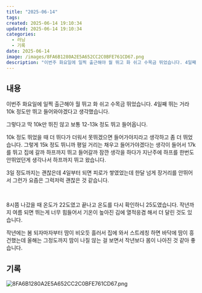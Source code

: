 ```yaml
---
title: "2025-06-14"
tags:
created: 2025-06-14 19:10:34
updated: 2025-06-14 19:10:34
categories:
  - 러닝
  - 기록
date: 2025-06-14
image: /images/8FA6B1280A2E5A652CC2C0BFE761CD67.png
description: "이번주 화요일에 일찍 출근해야 월 뛰고 화 쉬고 수목금 뛰었습니다. 4일째 뛰는 거라 10k 정도만 뛰고 들어와야겠다고 생각했습니다. 그렇다고 딱 10k만 뛰진 않고 보통 12-13k 정도 뛰고 들어옵니다. 10k 정도 뛰었을 때 더 뛰다가 더워서 못뛰겠으면 들어가야지라고 생각하고 좀 "
---
```


## 내용

이번주 화요일에 일찍 출근해야 월 뛰고 화 쉬고 수목금 뛰었습니다. 4일째 뛰는 거라 10k 정도만 뛰고 들어와야겠다고 생각했습니다.

그렇다고 딱 10k만 뛰진 않고 보통 12-13k 정도 뛰고 들어옵니다.

10k 정도 뛰었을 때 더 뛰다가 더워서 못뛰겠으면 들어가야지라고 생각하고 좀 더 뛰었습니다. 그렇게 15k 정도 뛰니까 평일 거리는 채우고 들어가야겠다는 생각이 들어서 17k를 뛰고 집에 갈까 하프까지 뛰고 들어갈까 잠깐 생각을 하다가 지난주에 하프를 한번도 안뛰었던게 생각나서 하프까지 뛰고 왔습니다.

3일 정도까지는 괜찮은데 4일부터 되면 피로가 쌓였었는데 한달 넘게 장거리를 안뛰어서 그런가 요즘은 그럭저럭 괜찮은 것 같습니다.

 

8시쯤 나갔을 때 온도가 22도였고 끝나고 온도를 다시 확인하니 25도였습니다. 작년까지 여름 되면 뛰는게 너무 힘들어서 기온이 높아진 김에 열적응겸 해서 더 달린 것도 있습니다.

작년에는 봄 되자마자부터 땀이 비오듯 흘러서 집에 와서 스트레칭 하면 바닥에 땀이 흥건했는데 올해는 그정도까지 땀이 나질 않는 걸 보면서 작년보다 몸이 나아진 것 같아 좋습니다.

## 기록

 
 ![8FA6B1280A2E5A652CC2C0BFE761CD67.png](/images/8FA6B1280A2E5A652CC2C0BFE761CD67.png)
